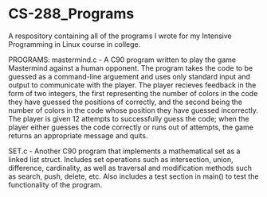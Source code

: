 # CS-288_Programs
A respository containing all of the programs I wrote for my Intensive Programming in Linux course in college.

PROGRAMS:
mastermind.c - A C90 program written to play the game Mastermind against a human opponent. The program takes the code to be guessed as a command-line arguement and uses only standard input and output to communicate with the player. The player recieves feedback in the form of two integers, the first representing the number of colors in the code they have guessed the positions of correctly, and the second being the number of colors in the code whose position they have guessed incorrectly. The player is given 12 attempts to successfully guess the code; when the player either guesses the code correctly or runs out of attempts, the game returns an appropriate message and quits.

SET.c - Another C90 program that implements a mathematical set as a linked list struct. Includes set operations such as intersection, union, difference, cardinality, as well as traversal and modification methods such as search, push, delete, etc. Also includes a test section in main() to test the functionality of the program.
